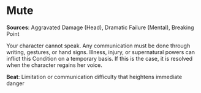 # **Mute**
**Sources**: Aggravated Damage (Head), Dramatic Failure (Mental), Breaking Point

Your character cannot speak. Any communication must
be done through writing, gestures, or hand signs.
Illness, injury, or supernatural powers can inflict this
Condition on a temporary basis. If this is the case, it is
resolved when the character regains her voice.

**Beat**: Limitation or communication difficulty that heightens immediate danger